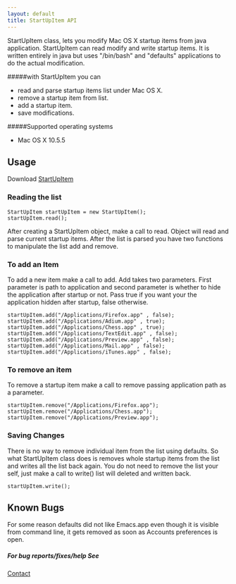 ```yaml
---
layout: default
title: StartUpItem API
---
```


StartUpItem class, lets you modify Mac OS X startup items from java
application. StartUpItem can read modify and write startup items. It is
written entirely in java but uses "/bin/bash" and "defaults"
applications to do the actual modification.

#####with StartUpItem you can
 - read and parse startup items list under Mac OS X.
 - remove a startup item from list.
 - add a startup item.
 - save modifications.

#####Supported operating systems
 - Mac OS X 10.5.5

## Usage

Download [StartUpItem](http://gist.github.com/190989)

### Reading the list

	StartUpItem startUpItem = new StartUpItem();
	startUpItem.read();


After creating a StartUpItem object, make a call to read. Object will
read and parse current startup items. After the list is parsed you have
two functions to manipulate the list add and remove.

### To add an Item

To add a new item make a call to add. Add takes two parameters. First
parameter is path to application and second parameter is whether to hide
the application after startup or not. Pass true if you want your
the application hidden after startup, false otherwise.


 	startUpItem.add("/Applications/Firefox.app" , false);
 	startUpItem.add("/Applications/Adium.app" , true);
	startUpItem.add("/Applications/Chess.app" , true);
	startUpItem.add("/Applications/TextEdit.app" , false);
	startUpItem.add("/Applications/Preview.app" , false);
	startUpItem.add("/Applications/Mail.app" , false);
	startUpItem.add("/Applications/iTunes.app" , false);


### To remove an item

To remove a startup item make a call to remove passing application path
as a parameter.

	startUpItem.remove("/Applications/Firefox.app");
 	startUpItem.remove("/Applications/Chess.app");
	startUpItem.remove("/Applications/Preview.app");

### Saving Changes

There is no way to remove individual item from the list using
defaults. So what StartUpItem class does is removes whole startup items
from the list and writes all the list back again. You do not need to
remove the list your self, just make a call to write() list will deleted
and written back.


 	startUpItem.write();


## Known Bugs

For some reason defaults did not like Emacs.app even though it is
visible from command line, it gets removed as soon as Accounts
preferences is open.

##### For bug reports/fixes/help See

[Contact](/contact.markdown)
